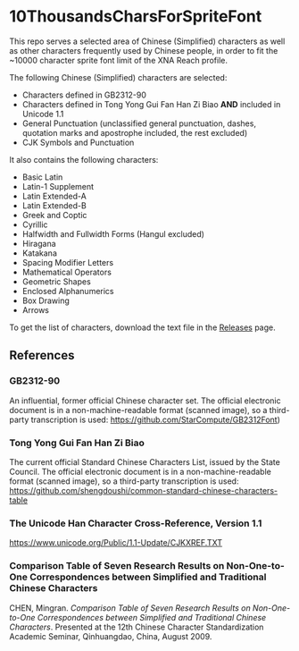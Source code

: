 # 10ThousandsCharsForSpriteFont

This repo serves a selected area of Chinese (Simplified) characters as well as other characters frequently used by Chinese people, in order to fit the ~10000 character sprite font limit of the XNA Reach profile.

The following Chinese (Simplified) characters are selected:
- Characters defined in GB2312-90
- Characters defined in Tong Yong Gui Fan Han Zi Biao **AND** included in Unicode 1.1
- General Punctuation (unclassified general punctuation, dashes, quotation marks and apostrophe included, the rest excluded)
- CJK Symbols and Punctuation

It also contains the following characters:
- Basic Latin
- Latin-1 Supplement
- Latin Extended-A
- Latin Extended-B
- Greek and Coptic
- Cyrillic
- Halfwidth and Fullwidth Forms (Hangul excluded)
- Hiragana
- Katakana
- Spacing Modifier Letters
- Mathematical Operators
- Geometric Shapes
- Enclosed Alphanumerics
- Box Drawing
- Arrows

To get the list of characters, download the text file in the [Releases](https://github.com/SadPencil/10ThousandsCharsForSpriteFont/releases) page.

## References

### GB2312-90

An influential, former official Chinese character set. The official electronic document is in a non-machine-readable format (scanned image), so a third-party transcription is used: https://github.com/StarCompute/GB2312Font)

### Tong Yong Gui Fan Han Zi Biao

The current official Standard Chinese Characters List, issued by the State Council. The official electronic document is in a non-machine-readable format (scanned image), so a third-party transcription is used: https://github.com/shengdoushi/common-standard-chinese-characters-table

### The Unicode Han Character Cross-Reference, Version 1.1

https://www.unicode.org/Public/1.1-Update/CJKXREF.TXT

### Comparison Table of Seven Research Results on Non-One-to-One Correspondences between Simplified and Traditional Chinese Characters

CHEN, Mingran. *Comparison Table of Seven Research Results on Non-One-to-One Correspondences between Simplified and Traditional Chinese Characters*. Presented at the 12th Chinese Character Standardization Academic Seminar, Qinhuangdao, China, August 2009.